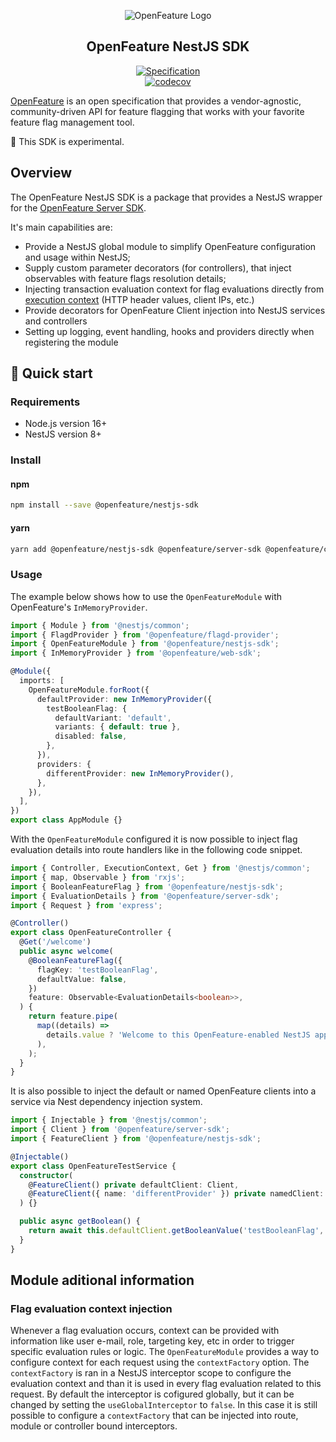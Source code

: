 <!-- markdownlint-disable MD033 -->
<!-- x-hide-in-docs-start -->
<p align="center">
  <picture>
    <source media="(prefers-color-scheme: dark)" srcset="https://raw.githubusercontent.com/open-feature/community/0e23508c163a6a1ac8c0ced3e4bd78faafe627c7/assets/logo/horizontal/white/openfeature-horizontal-white.svg" />
    <img align="center" alt="OpenFeature Logo" src="https://raw.githubusercontent.com/open-feature/community/0e23508c163a6a1ac8c0ced3e4bd78faafe627c7/assets/logo/horizontal/black/openfeature-horizontal-black.svg" />
  </picture>
</p>

<h2 align="center">OpenFeature NestJS SDK</h2>

<!-- x-hide-in-docs-end -->
<!-- The 'github-badges' class is used in the docs -->
<p align="center" class="github-badges">
  <a href="https://github.com/open-feature/spec/releases/tag/v0.7.0">
    <img alt="Specification" src="https://img.shields.io/static/v1?label=specification&message=v0.7.0&color=yellow&style=for-the-badge" />
  </a>
  <br/>
  <a href="https://codecov.io/gh/open-feature/js-sdk">
    <img alt="codecov" src="https://codecov.io/gh/open-feature/js-sdk/branch/main/graph/badge.svg?token=3DC5XOEHMY" />
  </a>
</p>
<!-- x-hide-in-docs-start -->

[OpenFeature](https://openfeature.dev) is an open specification that provides a vendor-agnostic, community-driven API
for feature flagging that works with your favorite feature flag management tool.

<!-- x-hide-in-docs-end -->

🧪 This SDK is experimental.

## Overview

The OpenFeature NestJS SDK is a package that provides a NestJS wrapper for the [OpenFeature Server SDK](https://openfeature.dev/docs/reference/technologies/server/javascript/).

It's main capabilities are:

- Provide a NestJS global module to simplify OpenFeature configuration and usage within NestJS;
- Supply custom parameter decorators (for controllers), that inject observables with feature flags resolution details;
- Injecting transaction evaluation context for flag evaluations directly from [execution context](https://docs.nestjs.com/fundamentals/execution-context) (HTTP header values, client IPs, etc.)
- Provide decorators for OpenFeature Client injection into NestJS services and controllers
- Setting up logging, event handling, hooks and providers directly when registering the module

## 🚀 Quick start

### Requirements

- Node.js version 16+
- NestJS version 8+

### Install

#### npm

```sh
npm install --save @openfeature/nestjs-sdk
```

#### yarn

```sh
yarn add @openfeature/nestjs-sdk @openfeature/server-sdk @openfeature/core
```

### Usage

The example below shows how to use the `OpenFeatureModule` with OpenFeature's `InMemoryProvider`.

```ts
import { Module } from '@nestjs/common';
import { FlagdProvider } from '@openfeature/flagd-provider';
import { OpenFeatureModule } from '@openfeature/nestjs-sdk';
import { InMemoryProvider } from '@openfeature/web-sdk';

@Module({
  imports: [
    OpenFeatureModule.forRoot({
      defaultProvider: new InMemoryProvider({
        testBooleanFlag: {
          defaultVariant: 'default',
          variants: { default: true },
          disabled: false,
        },
      }),
      providers: {
        differentProvider: new InMemoryProvider(),
      },
    }),
  ],
})
export class AppModule {}
```

With the `OpenFeatureModule` configured it is now possible to inject flag evaluation details into route handlers like in the following code snippet.

```ts
import { Controller, ExecutionContext, Get } from '@nestjs/common';
import { map, Observable } from 'rxjs';
import { BooleanFeatureFlag } from '@openfeature/nestjs-sdk';
import { EvaluationDetails } from '@openfeature/server-sdk';
import { Request } from 'express';

@Controller()
export class OpenFeatureController {
  @Get('/welcome')
  public async welcome(
    @BooleanFeatureFlag({
      flagKey: 'testBooleanFlag',
      defaultValue: false,
    })
    feature: Observable<EvaluationDetails<boolean>>,
  ) {
    return feature.pipe(
      map((details) =>
        details.value ? 'Welcome to this OpenFeature-enabled NestJS app!' : 'Welcome to this NestJS app!',
      ),
    );
  }
}
```

It is also possible to inject the default or named OpenFeature clients into a service via Nest dependency injection system.

```ts
import { Injectable } from '@nestjs/common';
import { Client } from '@openfeature/server-sdk';
import { FeatureClient } from '@openfeature/nestjs-sdk';

@Injectable()
export class OpenFeatureTestService {
  constructor(
    @FeatureClient() private defaultClient: Client,
    @FeatureClient({ name: 'differentProvider' }) private namedClient: Client,
  ) {}

  public async getBoolean() {
    return await this.defaultClient.getBooleanValue('testBooleanFlag', false);
  }
}
```

## Module aditional information

### Flag evaluation context injection

Whenever a flag evaluation occurs, context can be provided with information like user e-mail, role, targeting key, etc in order to trigger specific evaluation rules or logic. The `OpenFeatureModule` provides a way to configure context for each request using the `contextFactory` option.
The `contextFactory` is ran in a NestJS interceptor scope to configure the evaluation context and than it is used in every flag evaluation related to this request.
By default the interceptor is cofigured globally, but it can be changed by setting the `useGlobalInterceptor` to `false`. In this case it is still possible to configure a `contextFactory` that can be injected into route, module or controller bound interceptors.
